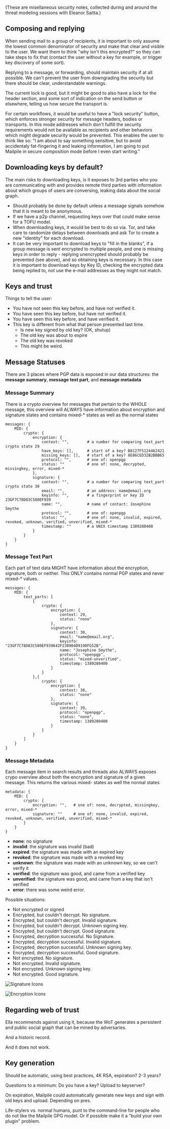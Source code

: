 (These are misellaneous security notes, collected during and
around the threat modeling sessions with Eleanor Saitta.)

## Composing and replying

When sending mail to a group of recipients, it is important to only
assume the lowest common denominator of security and make that clear
and visible to the user.  We want them to think "why isn't this
encrypted?" so they can take steps to fix that (contact the user without
a key for example, or trigger key discovery of some sort).

Replying to a message, or forwarding, should maintain security if
at all possible. We can't prevent the user from downgrading the
security but there should be clear, understandable warnings.

The current lock is good, but it might be good to also have a lock
for the header section, and some sort of indication on the send
button or elsewhere, telling us how secure the transport is.

For certain workflows, it would be useful to have a "lock security"
button, which enforces stronger security for message headers, bodies
or transports. In this mode addresses which don't fulfill the security
requirements would not be available as recipients and other behaviors
which might degrade security would be prevented.  This enables the
user to think like so: "I am about to say something sensitive, but to
avoid accidentaly fat-fingering it and leaking information, I am going
to put Mailpile in secure composition mode before I even start writing."


## Downloading keys by default?

The main risks to downloading keys, is it exposes to 3rd parties who
you are communicating with and provides remote third parties with
information about which groups of users are conversing, leaking data
about the social graph.

* Should probably be done by default unless a message signals somehow
  that it is meant to be anonymous.
* If we have a p2p channel, requesting keys over that could make sense
  for a TOFU model.
* When downloading keys, it would be best to do so via. Tor, and take
  care to randomize delays between downloads and ask Tor to create a
  new "identity" for each download.
* It can be very important to download keys to "fill in the blanks",
  if a group message is sent encrypted to multiple people, and one is
  missing keys in order to reply - replying unencrypted should probably be
  prevented (see above), and so obtaining keys is necessary. In this case
  it is important to download keys by Key ID, checking the encrypted data
  being replied to, not use the e-mail addresses as they might not match.


## Keys and trust

Things to tell the user:

   * You have not seen this key before, and have not verified it.
   * You have seen this key before, but have not verified it.
   * You have seen this key before, and have verified it.
   * This key is different from what that person presented last time.
       * Is new key signed by old key? (OK, shutup)
       * The old key was about to expire
       * The old key was revoked
       * This might be weird.


## Message Statuses

There are 3 places where PGP data is exposed in our data structures: the **message summary**, **message text part**, and **message metadata**

### Message Summary

There is a crypto overview for messages that pertain to the WHOLE message, this overview will ALWAYS have information about encryption and signature states and contains mixed-* states as well as the normal states

```
messages: {
    MID: {
        crypto: {
            encryption: {
                context: "",        # a number for comparing text_part crypto state 29
                have_keys: [],      # start of a key? B8127F5124462421
                missing_keys: [],   # start of a key? 8E86CED32B2BBB65
                protocol: "",       # one of: openpgp
                status: ""          # one of: none, decrypted, missingkey, error, mixed-*
            },
            signature: {
                context: "",        # a number for comparing text_part crypto state 30
                email: "",          # an address: name@email.org
                keyinfo: "",        # a fingerprint or key ID 23GF7C78D83C580EF939
                name: "",           # name of contact: Josephine Smythe
                protocol: "",       # one of: openpgp
                status: "",         # one of: none, invalid, expired, revoked, unknown, verified, unverified, mixed-*
                timestamp: ""       # a UNIX timestamp 1389280400
            }
        }
    }
}
```

### Message Text Part

Each part of text data MIGHT have information about the encryption, signature, both or neither. This ONLY contains normal PGP states and never mixed-* values.

```
messages: {
    MID: {
        text_parts: [
            {
                crypto: {
                    encryption: {
                        context: 29,
                        status: "none"
                    },
                    signature: {
                        context: 30,
                        email: "name@email.org",
                        keyinfo: "23GF7C78D83C580EF939642F230904D9190FG52B",
                        name: "Josephine Smythe",
                        protocol: "openpgp",
                        status: "mixed-unverified",
                        timestamp: 1389280400
                    }
                }
            },{
                crypto: {
                    encryption: {
                        context: 38,
                        status: "none"
                    },
                    signature: {
                        context: 39,
                        protocol: "openpgp",
                        status: "none",
                        timestamp: 1389280400
                    }
                }
            }
        ]
    }
}
```

### Message Metadata

Each message item in search results and threads also ALWAYS exposes crypo overview about both the encryption and signature of a given message. This returns the various mixed- states as well the normal states

```
metadata: {
    MID: {
        crypto: {
            encryption: "",   # one of: none, decrypted, missingkey, error, mixed-*
            signature: ""     # one of: none, invalid, expired, revoked, unknown, verified, unverified, mixed-*
        }
    }
}
```

* **none**:         no signature
* **invalid**:      the signature was invalid (bad)
* **expired**:      the signature was made with an expired key
* **revoked**:      the signature was made with a revoked key
* **unknown**:      the signature was made with an unknown key, so we can't verify it
* **verified**:     the signature was good, and came from a verified key
* **unverified**:   the signature was good, and came from a key that isn't verified
* **error**:        there was some weird error.


Possible situations:

   * Not encrypted or signed
   * Encrypted, but couldn't decrypt. No signature.
   * Encrypted, but couldn't decrypt. Invalid signature.
   * Encrypted, but couldn't decrypt. Unknown signing key.
   * Encrypted, but couldn't decrypt. Good signature.
   * Encrypted, decryption successful. No Signature.
   * Encrypted, decryption successful. Invalid signature.
   * Encrypted, decryption successful. Unknown signing key.
   * Encrypted, decryption successful. Good signature.
   * Not encrypted. No signature.
   * Not encrypted. Invalid signature.
   * Not encrypted. Unknown signing key.
   * Not encrypted. Good signature.


![Signature Icons](https://brennannovak.com/uploads/images/designs/Mailpile_Icons_Signatures.png)

![Encryption Icons](https://brennannovak.com/uploads/images/designs/Mailpile_Icons_Encryption.png)



## Regarding web of trust

Ella recommends against using it, because the WoT generates a
persistent and public social graph that can be mined by adversaries.

And a historic record.

And it does not work.


## Key generation

Should be automatic, using best practices, 4K RSA, expiration?
2-3 years?

Questions to a minimum: Do you have a key? Upload to keyserver?

On expiration, Mailpile could automatically generate new keys
and sign with old keys and upload. Depending on pres.

Life-stylers vs. normal humans, punt to the command-line for
people who do not like the Mailpile GPG model. Or if possible
make it a "build your own plugin" problem.

